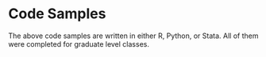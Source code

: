 # Code Samples
The above code samples are written in either R, Python, or Stata. All of them were completed for graduate level classes. 
